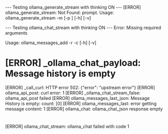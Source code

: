 --- Testing ollama_generate_stream with thinking ON ---
[ERROR] ollama_generate_stream: Not Found: prompt.
Usage: ollama_generate_stream -m <model> [-p <prompt>] [-h] [-v]

--- Testing ollama_chat_stream with thinking ON ---
Error: Missing required arguments

Usage: ollama_messages_add -r <role> -c <content> [-h] [-v]
# <thinking>
# [ERROR] _ollama_chat_payload: Message history is empty
[ERROR] _call_curl: HTTP error 502: {"error": "upstream error"}
[ERROR] ollama_api_post: curl error: 1
[ERROR] _ollama_chat_stream_false: ollama_api_post failed
[ERROR] ollama_messages_last_json: Message History is empty: count: [0]
[ERROR] ollama_messages_last: error getting message content: 1
[ERROR] ollama_chat: ollama_chat_json response empty

# </thinking>

[ERROR] ollama_chat_stream: ollama_chat failed with code 1
